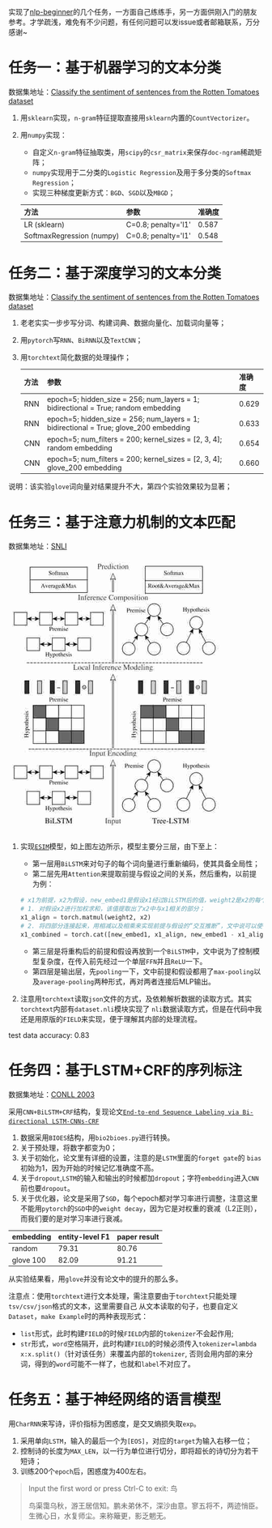 
实现了[nlp-beginner](https://github.com/FudanNLP/nlp-beginner)的几个任务，一方面自己练练手，另一方面供刚入门的朋友参考。才学疏浅，难免有不少问题，有任何问题可以发issue或者邮箱联系，万分感谢~

# 任务一：基于机器学习的文本分类
数据集地址：[Classify the sentiment of sentences from the Rotten Tomatoes dataset](https://www.kaggle.com/c/sentiment-analysis-on-movie-reviews)

1. 用`sklearn`实现，`n-gram`特征提取直接用`sklearn`内置的`CountVectorizer`。
2. 用`numpy`实现：
    - 自定义`n-gram`特征抽取类，用`scipy`的`csr_matrix`来保存`doc-ngram`稀疏矩阵；
    - `numpy`实现用于二分类的`Logistic Regression`及用于多分类的`Softmax Regression`；
    - 实现三种梯度更新方式：`BGD`、`SGD`以及`MBGD`；

    |方法|参数|准确度|
    |-----|-----|------|
    |LR (sklearn)|C=0.8; penalty='l1'|0.587|
    |SoftmaxRegression (numpy)|C=0.8; penalty='l1'|0.548|


# 任务二：基于深度学习的文本分类
数据集地址：[Classify the sentiment of sentences from the Rotten Tomatoes dataset](https://www.kaggle.com/c/sentiment-analysis-on-movie-reviews)

1. 老老实实一步步写分词、构建词典、数据向量化、加载词向量等；
2. 用`pytorch`写`RNN`、`BiRNN`以及`TextCNN`；
3. 用`torchtext`简化数据的处理操作；

    |方法|参数|准确度|
    |-----|-----|------|
    |RNN|epoch=5; hidden_size = 256; num_layers = 1; bidirectional = True; random embedding|0.629|
    |RNN|epoch=5; hidden_size = 256; num_layers = 1; bidirectional = True; glove_200 embedding|0.633|
    |CNN|epoch=5; num_filters = 200; kernel_sizes = [2, 3, 4]; random embedding|0.654|
    |CNN|epoch=5; num_filters = 200; kernel_sizes = [2, 3, 4]; glove_200 embedding|0.660|
    
 
说明：该实验`glove`词向量对结果提升不大，第四个实验效果较为显著；

# 任务三：基于注意力机制的文本匹配
数据集地址：[SNLI](https://nlp.stanford.edu/projects/snli/)

![esim](pics/ESIM.jpg)

1. 实现[`ESIM`](https://arxiv.org/pdf/1609.06038v3.pdf)模型，如上图左边所示，模型主要分三层，由下至上：
    - 第一层用`BiLSTM`来对句子的每个词向量进行重新编码，使其具备全局性；
    - 第二层先用`Attention`来提取前提与假设之间的关系，然后重构，以前提为例：
    ```python
    # x1为前提，x2为假设，new_embed1是假设x1经过BiLSTM后的值，weight2是x2的每个词对x1的归一化相关程度，即attention值。
    # 1. 对假设x2进行加权求和，该值提取出了x2中与x1相关的部分；
    x1_align = torch.matmul(weight2, x2)
    # 2. 将四部分连接起来，用相减以及相乘来实现前提与假设的“交互推断”，文中说可以使得局部信息（如矛盾关系）更加明显；
    x1_combined = torch.cat([new_embed1, x1_align, new_embed1 - x1_align, new_embed1 * x1_align],dim=-1)
    ```
    - 第三层是将重构后的前提和假设再放到一个`BiLSTM`中，文中说为了控制模型复杂度，在传入前先经过一个单层`FFN`并且`ReLU`一下。
    - 第四层是输出层，先`pooling`一下，文中前提和假设都用了`max-pooling`以及`average-pooling`两种形式，再对两者连接后MLP输出。

2. 注意用`torchtext`读取`json`文件的方式，及依赖解析数据的读取方式。其实`torchtext`内部有`dataset.nli`模块实现了
`nli`数据读取方式，但是在代码中我还是用原版的`FIELD`来实现，便于理解其内部的处理流程。

test data accuracy: 0.83


# 任务四：基于LSTM+CRF的序列标注
数据集地址：[CONLL 2003](https://www.clips.uantwerpen.be/conll2003/ner/)

采用`CNN+BiLSTM+CRF`结构，复现论文[`End-to-end Sequence Labeling via Bi-directional LSTM-CNNs-CRF`](https://arxiv.org/pdf/1603.01354.pdf)

1. 数据采用`BIOES`结构，用`bio2bioes.py`进行转换。
2. 关于预处理，将数字都变为0；
2. 关于初始化，论文里有详细的设置，注意的是`LSTM`里面的`forget gate`的 `bias`初始为1，因为开始的时候记忆准确度不高。
3. 关于`dropout`,`LSTM`的输入和输出的时候都加`dropout`；字符`embedding`进入`CNN`前也要`dropout`。
4. 关于优化器，论文是采用了`SGD`，每个epoch都对学习率进行调整，注意这里不能用`pytorch`的`SGD`中的`weight decay`，因为它是对权重的衰减（L2正则），而我们要的是对学习率进行衰减。

|embedding|entity-level F1|paper result|
|----|------|---| 
|random|79.31|80.76|
|glove 100|82.09|91.21|

从实验结果看，用`glove`并没有论文中的提升的那么多。

注意点：使用`torchtext`进行文本处理，需注意要由于`torchtext`只能处理`tsv/csv/json`格式的文本，这里需要自己
从文本读取的句子，也要自定义`Dataset`，`make Example`时的两种表现形式：
   - `list`形式，此时构建`FIELD`的时候`FIELD`内部的`tokenizer`不会起作用;
   - `str`形式，`word`空格隔开，此时构建`FIELD`的时候必须传入`tokenizer=lambda x:x.split()`（针对该任务）来覆盖内部的`tokenizer`,
    否则会用内部的来分词，得到的`word`可能不一样了，也就和`label`不对应了。
    
# 任务五：基于神经网络的语言模型

用`CharRNN`来写诗，评价指标为困惑度，是交叉熵损失取`exp`。
1. 采用单向`LSTM`，输入的最后一个为`[EOS]`，对应的`target`为输入右移一位；
2. 控制诗的长度为`MAX_LEN`，以一行为单位进行切分，即将超长的诗切分为若干短诗；
3. 训练200个`epoch`后，困惑度为400左右。
>Input the first word or press Ctrl-C to exit: 鸟
>
>鸟渠霭乌秋，游王居信知。鹏未弟休不，深沙由意。寥五将不，两迹悄臣。生微心日，水复师尘。来称簸更，影乏魍无。